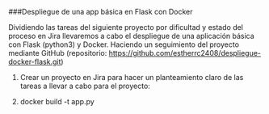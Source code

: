 ###Despliegue de una app básica en Flask con Docker

Dividiendo las tareas del siguiente proyecto por dificultad y estado del proceso en Jira llevaremos a cabo el despliegue de una aplicación básica con Flask (python3) y Docker. Haciendo un seguimiento del proyecto mediante GitHub (repositorio: https://github.com/estherrc2408/despliegue-docker-flask.git)

1. Crear un proyecto en Jira para hacer un planteamiento claro de las tareas a llevar a cabo para el proyecto:

2. docker build -t app.py
